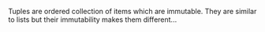 Tuples are ordered collection of items which are immutable. They are similar to lists but their immutability makes them different...